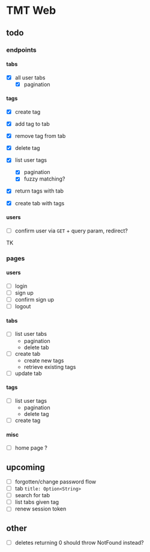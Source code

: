 # TMT Web

## todo

### endpoints

#### tabs

- [x] all user tabs
  - [x] pagination

#### tags

- [x] create tag
- [x] add tag to tab
- [x] remove tag from tab
- [x] delete tag
- [x] list user tags

  - [x] pagination
  - [x] fuzzy matching?

- [x] return tags with tab
- [x] create tab with tags

#### users

- [ ] confirm user via `GET` + query param, redirect?

TK

### pages

#### users

- [ ] login
- [ ] sign up
- [ ] confirm sign up
- [ ] logout

#### tabs

- [ ] list user tabs
  - pagination
  - delete tab
- [ ] create tab
  - create new tags
  - retrieve existing tags
- [ ] update tab

#### tags

- [ ] list user tags
  - pagination
  - delete tag
- [ ] create tag

#### misc

- [ ] home page ?

## upcoming

- [ ] forgotten/change password flow
- [ ] tab `title: Option<String>`
- [ ] search for tab
- [ ] list tabs given tag
- [ ] renew session token

## other

- [ ] deletes returning 0 should throw NotFound instead?
